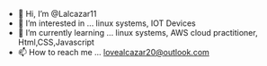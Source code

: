 - 👋 Hi, I’m @Lalcazar11
- 👀 I’m interested in ... linux systems, IOT Devices
- 🌱 I’m currently learning ... linux systems, AWS cloud practitioner, Html,CSS,Javascript
- 📫 How to reach me ... lovealcazar20@outlook.com

<!---
Lalcazar11/Lalcazar11 is a ✨ special ✨ repository because its `README.md` (this file) appears on your GitHub profile.
You can click the Preview link to take a look at your changes.
--->
